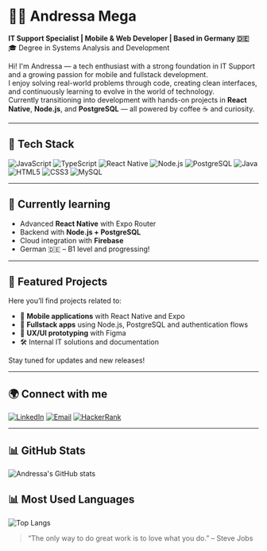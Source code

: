 
# 👩‍💻 Andressa Mega

**IT Support Specialist | Mobile & Web Developer | Based in Germany 🇩🇪**  
🎓 Degree in Systems Analysis and Development  

Hi! I'm Andressa — a tech enthusiast with a strong foundation in IT Support and a growing passion for mobile and fullstack development.  
I enjoy solving real-world problems through code, creating clean interfaces, and continuously learning to evolve in the world of technology.  
Currently transitioning into development with hands-on projects in **React Native**, **Node.js**, and **PostgreSQL** — all powered by coffee ☕ and curiosity.

---


## 🚀 Tech Stack

![JavaScript](https://img.shields.io/badge/JavaScript-0D1117?style=for-the-badge&logo=javascript&logoColor=F7DF1E)
![TypeScript](https://img.shields.io/badge/TypeScript-0D1117?style=for-the-badge&logo=typescript&logoColor=3178C6)
![React Native](https://img.shields.io/badge/React_Native-0D1117?style=for-the-badge&logo=react&logoColor=61DAFB)
![Node.js](https://img.shields.io/badge/Node.js-0D1117?style=for-the-badge&logo=node.js&logoColor=339933)
![PostgreSQL](https://img.shields.io/badge/PostgreSQL-0D1117?style=for-the-badge&logo=postgresql&logoColor=4169E1)
![Java](https://img.shields.io/badge/Java-0D1117?style=for-the-badge&logo=openjdk&logoColor=ED8B00)
![HTML5](https://img.shields.io/badge/HTML5-0D1117?style=for-the-badge&logo=html5&logoColor=E34F26)
![CSS3](https://img.shields.io/badge/CSS3-0D1117?style=for-the-badge&logo=css3&logoColor=1572B6)
![MySQL](https://img.shields.io/badge/MySQL-0D1117?style=for-the-badge&logo=mysql&logoColor=00f)

---


## 🧠 Currently learning

- Advanced **React Native** with Expo Router
- Backend with **Node.js + PostgreSQL**
- Cloud integration with **Firebase**
- German 🇩🇪 – B1 level and progressing!

---


## 💼 Featured Projects

Here you’ll find projects related to:
- 📱 **Mobile applications** with React Native and Expo
- 🧩 **Fullstack apps** using Node.js, PostgreSQL and authentication flows
- 🎨 **UX/UI prototyping** with Figma
- 🛠️ Internal IT solutions and documentation

Stay tuned for updates and new releases!

---


## 🌍 Connect with me

[![LinkedIn](https://img.shields.io/badge/LinkedIn-0D1117?style=for-the-badge&logo=linkedin&logoColor=0A66C2)](https://www.linkedin.com/in/laryssa-andressa-mega-cruz-121698220/)
[![Email](https://img.shields.io/badge/Gmail-0D1117?style=for-the-badge&logo=gmail&logoColor=EA4335)](mailto:andressa.mega98@gmail.com)
[![HackerRank](https://img.shields.io/badge/HackerRank-0D1117?style=for-the-badge&logo=hackerrank&logoColor=2EC866)](https://www.hackerrank.com/andressamega/hackos)

---


## 📊 GitHub Stats

![Andressa's GitHub stats](https://github-readme-stats.vercel.app/api?username=Andressa-Mega&show_icons=true&theme=github_dark&hide=stars,prs)



## 📊 Most Used Languages

![Top Langs](https://github-readme-stats.vercel.app/api/top-langs/?username=Andressa-Mega&layout=compact&theme=github_dark&langs_count=6)




> “The only way to do great work is to love what you do.” – Steve Jobs
